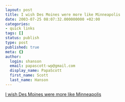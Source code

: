 ```yaml
---
layout: post
title: I wish Des Moines were more like Minneapolis
date: 2003-07-25 08:07:32.000000000 +02:00
categories:
- quick links
tags: []
status: publish
type: post
published: true
meta: {}
author:
  login: shanson
  email: papascott-wp@gmail.com
  display_name: PapaScott
  first_name: Scott
  last_name: Hanson
---
```

<p><a title="Doesn't everyone?" href="http://www.sethb.com/weblog/archive/2003_07_24_archive.html#105909894102201525">I wish Des Moines were more like Minneapolis</a></p>
